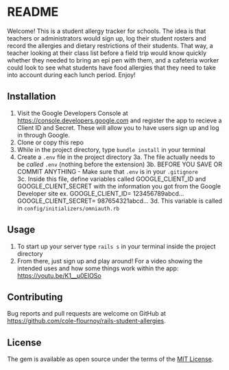 # README

Welcome! This is a student allergy tracker for schools. The idea is that teachers or administrators would sign up, log their student rosters and record the allergies and dietary restrictions of their students. That way, a teacher looking at their class list before a field trip would know quickly whether they needed to bring an epi pen with them, and a cafeteria worker could look to see what students have food allergies that they need to take into account during each lunch period. Enjoy!

## Installation

1. Visit the Google Developers Console at https://console.developers.google.com and       register the app to recieve a Client ID and Secret. These will allow you to have users sign up and log in through Google.  
2. Clone or copy this repo
3. While in the project directory, type `bundle install` in your terminal 
4. Create a `.env` file in the project directory
    3a. The file actually needs to be *called* `.env` (nothing before the extension) 
    3b. BEFORE YOU SAVE OR COMMIT ANYTHING - Make sure that `.env` is in your `.gitignore`  
    3c. Inside this file, define variables called GOOGLE_CLIENT_ID and GOOGLE_CLIENT_SECRET with the information you got from the Google Developer site
        ex. GOOGLE_CLIENT_ID= 123456789abcd...
            GOOGLE_CLIENT_SECRET= 987654321abcd...
    3d. This variable is called in `config/initializers/omniauth.rb`


## Usage

1. To start up your server type `rails s` in your terminal inside the project directory
2. From there, just sign up and play around! For a video showing the intended uses and 
how some things work within the app: https://youtu.be/K1__u0EIOSo 

## Contributing

Bug reports and pull requests are welcome on GitHub at https://github.com/cole-flournoy/rails-student-allergies.


## License

The gem is available as open source under the terms of the [MIT License](https://opensource.org/licenses/MIT).

